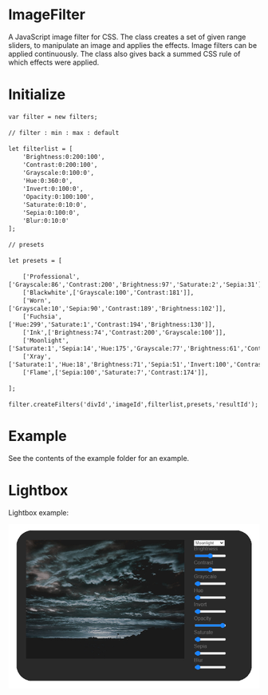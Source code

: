 # ImageFilter

A JavaScript image filter for CSS. The class creates a set of given range sliders, to manipulate an image and applies the effects. Image filters can be applied continuously. The class also gives back a summed CSS rule of which effects were applied.

# Initialize

```
var filter = new filters; 
	
// filter : min : max : default 

let filterlist = [
	'Brightness:0:200:100',
	'Contrast:0:200:100',
	'Grayscale:0:100:0',
	'Hue:0:360:0',
	'Invert:0:100:0',
	'Opacity:0:100:100',
	'Saturate:0:10:0',
	'Sepia:0:100:0',
	'Blur:0:10:0'
];

// presets

let presets = [
	
	['Professional',['Grayscale:86','Contrast:200','Brightness:97','Saturate:2','Sepia:31']],
	['Blackwhite',['Grayscale:100','Contrast:181']],
	['Worn',['Grayscale:10','Sepia:90','Contrast:189','Brightness:102']],
	['Fuchsia',['Hue:299','Saturate:1','Contrast:194','Brightness:130']],
	['Ink',['Brightness:74','Contrast:200','Grayscale:100']],
	['Moonlight',['Saturate:1','Sepia:14','Hue:175','Grayscale:77','Brightness:61','Contrast:176']],
	['Xray',['Saturate:1','Hue:18','Brightness:71','Sepia:51','Invert:100','Contrast:200']],
	['Flame',['Sepia:100','Saturate:7','Contrast:174']],
		
];
	
filter.createFilters('divId','imageId',filterlist,presets,'resultId');
  ```
  
 # Example
  
 See the contents of the example folder for an example.
 
 # Lightbox
 
 Lightbox example:
 
 <img src="https://github.com/flaneurette/ImageFilter/blob/main/example/example2.jpg" />
